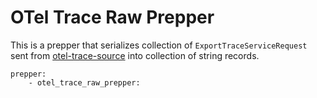 # OTel Trace Raw Prepper

This is a prepper that serializes collection of `ExportTraceServiceRequest` sent from [otel-trace-source](../dataPrepper-plugins/otel-trace-source) into collection of string records. 

```
prepper:
    - otel_trace_raw_prepper:
```